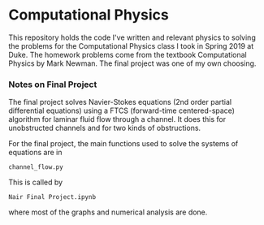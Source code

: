 # Computational Physics

This repository holds the code I've written and relevant physics to solving the problems for the Computational Physics class I took in Spring 2019 at Duke. The homework problems come from the textbook Computational Physics by Mark Newman. The final project was one of my own choosing.


### Notes on Final Project
The final project solves Navier-Stokes equations (2nd order partial differential equations) using a FTCS (forward-time centered-space) algorithm for laminar fluid flow through a channel. It does this for  unobstructed channels and for two kinds of obstructions.

For the final project, the main functions used to solve the systems of equations are in

    channel_flow.py

This is called by

    Nair Final Project.ipynb

where most of the graphs and numerical analysis are done.
